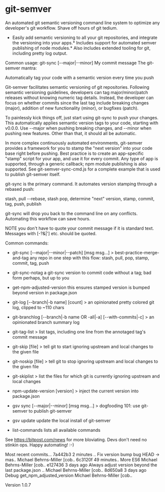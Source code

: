 # git-semver
An automated git semantic versioning command line system to optimize any developer's git workflow.  Shave off hours of git tedium.

* Easily add semantic versioning to all your git repositories, and integrate the versioning into your apps.* Includes support for automated semver publishing of node modules.* Also includes extended tooling for git, including pretty log output.

Common usage:  git-sync [--major|--minor] My commit message
The git-semver mantra:

   Automatically tag your code with a semantic version every time you push

Git-semver facilitates semantic versioning of git repositories.
Following semantic versioning guidelines, developers can tag 
major/minor/patch releases without knowing numeric tag details.
Instead, the developer can focus on whether commits since the last tag 
include breaking changes (major), addition of new functionality (minor), 
or bugfixes (patch).  

To painlessly kick things off, just start using git-sync to push your changes.
This automatically applies semantic version tags to your code, starting with v0.0.0.
Use --major when pushing breaking changes, and --minor when pushing new features.
Other than that, it should all be automatic.

In more complex continuously automated environments, git-semver provides a framework
for you to stamp the "next version" into your code base right before pushing.
Best practice is to create an app-specific "stamp" script for your app, and use it for every commit.
Any type of app is supported, through a generic callback; npm module publishing is also supported.
See git-semver-sync-cmd.js for a complete example that is used to publish git-semver itself.

git-sync is the primary command.  It automates version stamping through a rebased push:

  stash, pull --rebase, stash pop, determine "next" version, stamp, commit, tag, push, publish

git-sync will drop you back to the command line on any conflicts.  Automating this workflow can save hours.

NOTE you don't have to quote your commit message if it is standard text.  Messages with [-?&|'] etc. should be quoted.

Common commands:

* git-sync                   [--major|--minor|--patch] [msg msg...] > best-practice-merge-and-tag any repo in one step
with this flow: stash, pull, pop, stamp, commit, tag, push
* git-sync-notag             a git-sync version to commit code without a tag; bad form perhaps, but up to you
* get-npm-adjusted-version   this ensures stamped version is bumped beyond version in package.json

* git-log                    [--branch|-b name] [count] > an opinionated pretty colored git log, clipped to ~110 chars
* git-branchlog              [--branch|-b name OR -all|-a] [--with-commits|-c] > an opinionated branch summary log
* git-tag-list               > list tags, including one line from the annotaged tag's commit message

* git-skip                   [file] > tell git to start ignoring upstream and local changes to the given file
* git-noskip                 [file] > tell git to stop ignoring upstream and local changes to the given file
* git-skiplist               > list the files for which git is currently ignoring upstream and local changes

* npm-update-version         [version] > inject the current version into package.json

* gsv sync                   [--major|--minor] [msg msg...] > dogfooding 101: use git-semver to publish git-semver
* gsv update                 update the local install of git-semver

* list-commands              lists all available commands


See https://bitpost.com/news for more bloviating.  Devs don't need no stinkin ops.   Happy automating!  :-)




Most recent commits...
  7a442b3 2 minutes .. Fix version bump bug                                  HEAD -> mas.. Michael Behrns-Miller [cob..
  6c3120f 49 minutes.. More ES6                                                            Michael Behrns-Miller [cob..
  e127436   3 days ago Always adjust version beyond the last package.json ..               Michael Behrns-Miller [cob..
  8d650a8   3 days ago Debug get_npm_adjusted_version                                      Michael Behrns-Miller [cob..

Version 1.0.7
